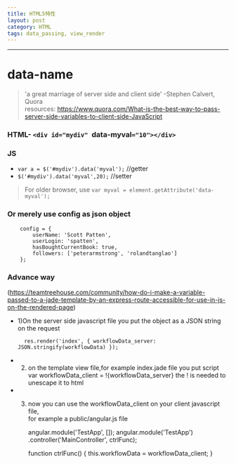 ```yaml
---
title: HTML5特性
layout: post
category: HTML
tags: data_passing, view_render
---
```

---
# data-name 

> 'a great marriage of server side and client side' -Stephen Calvert, Quora  
> resources: https://www.quora.com/What-is-the-best-way-to-pass-server-side-variables-to-client-side-JavaScript  

### HTML- `<div id="mydiv" `data-myval`="10"></div>`  
### JS  
- `var a = $('#mydiv').data('myval');` //getter  
- `$('#mydiv').data('myval',20);` //setter  

> For older browser, use  `var myval = element.getAttribute('data-myval');`  

### Or merely use config as json object  
		
		config = {
			userName: 'Scott Patten',
			userLogin: 'spatten',
			hasBoughtCurrentBook: true,
			followers: ['peterarmstrong', 'rolandtanglao']
		};
### Advance way  
(https://teamtreehouse.com/community/how-do-i-make-a-variable-passed-to-a-jade-template-by-an-express-route-accessible-for-use-in-js-on-the-rendered-page)  
  
- 1)On the server side javascript file you put the object as a JSON string on the request  
		
		res.render('index', { workflowData_server: JSON.stringify(workflowData) });

- 2) on the template view file,for example index.jade file you put script  
 var workflowData_client = !{workflowData_server} the ! is needed to unescape it to html  
- 3) now you can use the workflowData_client on your client javascript file,  
for example a public/angular.js file  
		
		angular.module('TestApp', []); angular.module('TestApp') .controller('MainController', ctrlFunc);

		function ctrlFunc() { this.workflowData = workflowData_client; }



